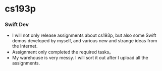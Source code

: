 # cs193p
### Swift Dev
- I will not only release assignments about cs193p, but also some Swift demos developed by myself, and various new and strange ideas from the Internet.
- Assignment only completed the required tasks。
- My warehouse is very messy. I will sort it out after I upload all the assignments.
